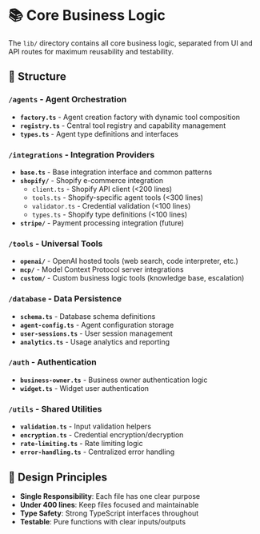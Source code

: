 # 📚 Core Business Logic

The `lib/` directory contains all core business logic, separated from UI and API routes for maximum reusability and testability.

## 📁 Structure

### `/agents` - Agent Orchestration
- **`factory.ts`** - Agent creation factory with dynamic tool composition
- **`registry.ts`** - Central tool registry and capability management  
- **`types.ts`** - Agent type definitions and interfaces

### `/integrations` - Integration Providers
- **`base.ts`** - Base integration interface and common patterns
- **`shopify/`** - Shopify e-commerce integration
  - `client.ts` - Shopify API client (<200 lines)
  - `tools.ts` - Shopify-specific agent tools (<300 lines)
  - `validator.ts` - Credential validation (<100 lines)
  - `types.ts` - Shopify type definitions (<100 lines)
- **`stripe/`** - Payment processing integration (future)

### `/tools` - Universal Tools
- **`openai/`** - OpenAI hosted tools (web search, code interpreter, etc.)
- **`mcp/`** - Model Context Protocol server integrations
- **`custom/`** - Custom business logic tools (knowledge base, escalation)

### `/database` - Data Persistence
- **`schema.ts`** - Database schema definitions
- **`agent-config.ts`** - Agent configuration storage
- **`user-sessions.ts`** - User session management
- **`analytics.ts`** - Usage analytics and reporting

### `/auth` - Authentication
- **`business-owner.ts`** - Business owner authentication logic
- **`widget.ts`** - Widget user authentication

### `/utils` - Shared Utilities
- **`validation.ts`** - Input validation helpers
- **`encryption.ts`** - Credential encryption/decryption
- **`rate-limiting.ts`** - Rate limiting logic
- **`error-handling.ts`** - Centralized error handling

## 🎯 Design Principles

- **Single Responsibility**: Each file has one clear purpose
- **Under 400 lines**: Keep files focused and maintainable  
- **Type Safety**: Strong TypeScript interfaces throughout
- **Testable**: Pure functions with clear inputs/outputs 
